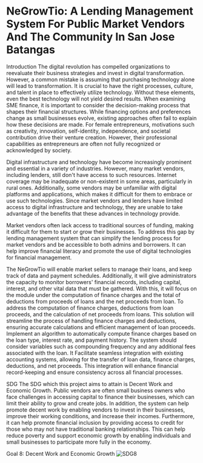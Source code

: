 # NeGrowTio: A Lending Management System For Public Market Vendors And The Community In San Jose Batangas

Introduction
  The digital revolution has compelled organizations to reevaluate their business strategies and invest in digital transformation. However, a common mistake is assuming that purchasing technology alone will lead to transformation. It is crucial to have the right processes, culture, and talent in place to effectively utilize technology. Without these elements, even the best technology will not yield desired results. When examining SME finance, it is important to consider the decision-making process that shapes their financial structures. While financing options and preferences change as small businesses evolve, existing approaches often fail to explain how these decisions are made. For female entrepreneurs, motivations such as creativity, innovation, self-identity, independence, and societal contribution drive their venture creation. However, their professional capabilities as entrepreneurs are often not fully recognized or acknowledged by society.

  Digital infrastructure and technology have become increasingly prominent and essential in a variety of industries. However, many market vendors, including lenders, still don't have access to such resources. Internet coverage may be inadequate or non-existent in some areas, particularly in rural ones. Additionally, some vendors may be unfamiliar with digital platforms and applications, which makes it difficult for them to embrace or use such technologies. Since market vendors and lenders have limited access to digital infrastructure and technology, they are unable to take advantage of the benefits that these advances in technology provide.

  Market vendors often lack access to traditional sources of funding, making it difficult for them to start or grow their businesses. To address this gap by lending management system that can simplify the lending process for market vendors and be accessible to both admins and borrowers. It can help improve financial literacy and promote the use of digital technologies for financial management.

  The NeGrowTio will enable market sellers to manage their loans, and keep track of data and payment schedules. Additionally, it will give administrators the capacity to monitor borrowers' financial records, including capital, interest, and other vital data that must be gathered. With this, it will focus on the module under the computation of finance charges and the total of deductions from proceeds of loans and the net proceeds from loan. To address the computation of finance charges, deductions from loan proceeds, and the calculation of net proceeds from loans. This solution will streamline the process of handling finance charges and deductions, ensuring accurate calculations and efficient management of loan proceeds. Implement an algorithm to automatically compute finance charges based on the loan type, interest rate, and payment history. The system should consider variables such as compounding frequency and any additional fees associated with the loan. It Facilitate seamless integration with existing accounting systems, allowing for the transfer of loan data, finance charges, deductions, and net proceeds. This integration will enhance financial record-keeping and ensure consistency across all financial processes.

SDG
  The SDG which this project aims to attain is Decent Work and Economic Growth. Public vendors are often small business owners who face challenges in accessing capital to finance their businesses, which can limit their ability to grow and create jobs. In addition, the system can help promote decent work by enabling vendors to invest in their businesses, improve their working conditions, and increase their incomes. Furthermore, it can help promote financial inclusion by providing access to credit for those who may not have traditional banking relationships. This can help reduce poverty and support economic growth by enabling individuals and small businesses to participate more fully in the economy.

Goal 8: Decent Work and Economic Growth
![SDG8](https://github.com/monrealljeriko/NeGrowTio-LMS/assets/137249168/560b8703-32a6-4839-8045-a037fe12fa5d)
